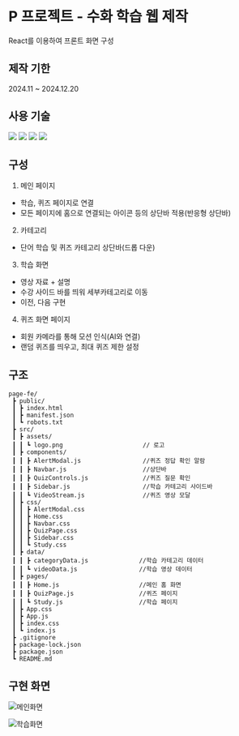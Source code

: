 # P 프로젝트 - 수화 학습 웹 제작
React를 이용하여 프론트 화면 구성

## 제작 기한
2024.11 ~ 2024.12.20

## 사용 기술
<img src="https://img.shields.io/badge/html5-%23E34F26.svg?&style=for-the-badge&logo=html5&logoColor=white" /> <img src="https://img.shields.io/badge/css3-%231572B6.svg?&style=for-the-badge&logo=css3&logoColor=white" /> <img src="https://img.shields.io/badge/javascript-%23F7DF1E.svg?&style=for-the-badge&logo=javascript&logoColor=black" /> <img src="https://img.shields.io/badge/react-%2361DAFB.svg?&style=for-the-badge&logo=react&logoColor=black" />

## 구성
1. 메인 페이지
- 학습, 퀴즈 페이지로 연결
- 모든 페이지에 홈으로 연결되는 아이콘 등의 상단바 적용(반응형 상단바)

2. 카테고리
- 단어 학습 및 퀴즈 카테고리 상단바(드롭 다운)

3. 학습 화면
- 영상 자료 + 설명
- 수강 사이드 바를 띄워 세부카테고리로 이동
- 이전, 다음 구현

4. 퀴즈 화면 페이지
- 회원 카메라를 통해 모션 인식(AI와 연결)
- 랜덤 퀴즈를 띄우고, 최대 퀴즈 제한 설정


## 구조
```
page-fe/
 ┣ public/
 ┃ ┣ index.html
 ┃ ┣ manifest.json
 ┃ ┗ robots.txt
 ┣ src/
 ┃ ┣ assets/           
 ┃ ┃ ┗ logo.png                      // 로고
 ┃ ┣ components/
 ┃ ┃ ┣ AlertModal.js                 //퀴즈 정답 확인 알람
 ┃ ┃ ┣ Navbar.js                     //상단바
 ┃ ┃ ┣ QuizControls.js               //퀴즈 질문 확인
 ┃ ┃ ┣ Sidebar.js                    //학습 카테고리 사이드바
 ┃ ┃ ┗ VideoStream.js                //퀴즈 영상 모달
 ┃ ┣ css/
 ┃ ┃ ┣ AlertModal.css        
 ┃ ┃ ┣ Home.css
 ┃ ┃ ┣ Navbar.css
 ┃ ┃ ┣ QuizPage.css
 ┃ ┃ ┣ Sidebar.css
 ┃ ┃ ┗ Study.css
 ┃ ┣ data/
 ┃ ┃ ┣ categoryData.js              //학습 카테고리 데이터
 ┃ ┃ ┗ videoData.js                 //학습 영상 데이터
 ┃ ┣ pages/
 ┃ ┃ ┣ Home.js                      //메인 홈 화면
 ┃ ┃ ┣ QuizPage.js                  //퀴즈 페이지
 ┃ ┃ ┗ Study.js                     //학습 페이지
 ┃ ┣ App.css
 ┃ ┣ App.js
 ┃ ┣ index.css
 ┃ ┗ index.js
 ┣ .gitignore
 ┣ package-lock.json
 ┣ package.json
 ┗ README.md
```

## 구현 화면
![메인화면](https://github.com/user-attachments/assets/6109fb84-b890-4f0c-a607-5d4ee06007ea)

![학습화면](https://github.com/user-attachments/assets/a38ccc8b-3074-485b-98a4-5b40f8ebde03)

